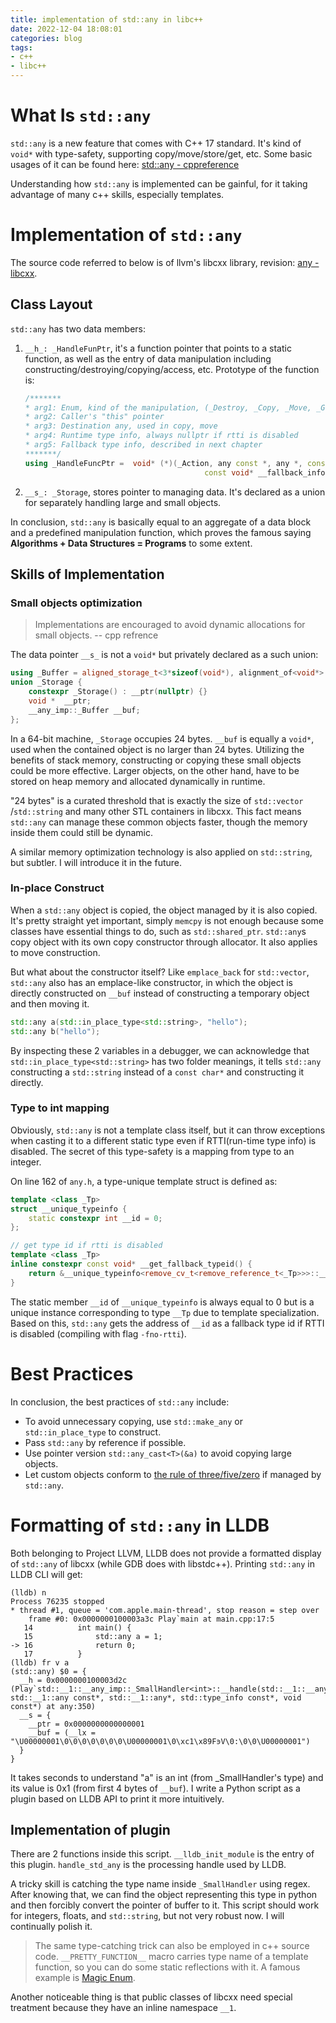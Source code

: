 ```yaml
---
title: implementation of std::any in libc++
date: 2022-12-04 18:08:01
categories: blog
tags: 
- c++ 
- libc++
---
```


# What Is `std::any`

`std::any` is a new feature that comes with C++ 17 standard. It's kind of `void*` with type-safety, supporting copy/move/store/get, etc. Some basic usages of it can be found here: [std::any - cppreference](https://en.cppreference.com/w/cpp/utility/any)

Understanding how `std::any` is implemented can be gainful, for it taking advantage of many c++ skills, especially templates.

# Implementation of `std::any`

The source code referred to below is <any> of llvm's libcxx library, revision: [any - libcxx](https://github.com/llvm/llvm-project/blob/eb7d16ea25649909373e324e6ebf36774cabdbfa/libcxx/include/any).

## Class Layout

`std::any` has two data members:

1. `__h_: _HandleFunPtr`, it's a function pointer that points to a static function, as well as the entry of data manipulation including constructing/destroying/copying/access, etc. Prototype of the function is:

   ```cpp
   /*******
   * arg1: Enum, kind of the manipulation, (_Destroy, _Copy, _Move, _Get, _TypeInfo)
   * arg2: Caller's "this" pointer
   * arg3: Destination any, used in copy, move
   * arg4: Runtime type info, always nullptr if rtti is disabled
   * arg5: Fallback type info, described in next chapter
   *******/
   using _HandleFuncPtr =  void* (*)(_Action, any const *, any *, const type_info *,
                                           const void* __fallback_info);
   ```

2. `__s_: _Storage`, stores pointer to managing data. It's declared as a union for separately handling large and small objects.

In conclusion, `std::any` is basically equal to an aggregate of a data block and a predefined manipulation function, which proves the famous saying **Algorithms + Data Structures = Programs** to some extent.



## Skills of Implementation

### Small objects optimization

> Implementations are encouraged to avoid dynamic allocations for small objects.    -- cpp refrence

The data pointer `__s_` is not a `void*` but privately declared as a such union:

```cpp
using _Buffer = aligned_storage_t<3*sizeof(void*), alignment_of<void*>::value>;
union _Storage {
    constexpr _Storage() : __ptr(nullptr) {}
    void *  __ptr;
    __any_imp::_Buffer __buf;
};
```

In a 64-bit machine, `_Storage` occupies 24 bytes. `__buf` is equally a `void*`, used when the contained object is no larger than 24 bytes. Utilizing the benefits of stack memory, constructing or copying these small objects could be more effective. Larger objects, on the other hand, have to be stored on heap memory and allocated dynamically in runtime.

"24 bytes" is a curated threshold that is exactly the size of `std::vector` /`std::string` and many other STL containers in libcxx. This fact means `std::any` can manage these common objects faster, though the memory inside them could still be dynamic.

A similar memory optimization technology is also applied on `std::string`, but subtler. I will introduce it in the future.



### In-place Construct

When a `std::any` object is copied, the object managed by it is also copied. It's pretty straight yet important, simply `memcpy` is not enough because some classes have essential things to do, such as `std::shared_ptr`. `std::any`s copy object with its own copy constructor through allocator. It also applies to move construction.

But what about the constructor itself? Like `emplace_back` for `std::vector`, `std::any` also has an emplace-like constructor, in which the object is directly constructed on `__buf` instead of constructing a temporary object and then moving it.

```cpp
std::any a(std::in_place_type<std::string>, "hello");
std::any b("hello");
```

By inspecting these 2 variables in a debugger, we can acknowledge that `std::in_place_type<std::string>` has two folder meanings, it tells `std::any` constructing a `std::string` instead of a `const char*` and constructing it directly.



### Type to int mapping

Obviously, `std::any` is not a template class itself, but it can throw exceptions when casting it to a different static type even if RTTI(run-time type info) is disabled. The secret of this type-safety is a mapping from type to an integer.

On line 162 of `any.h`, a type-unique template struct is defined as:

```cpp
template <class _Tp>
struct __unique_typeinfo { 
    static constexpr int __id = 0; 
};

// get type id if rtti is disabled
template <class _Tp>
inline constexpr const void* __get_fallback_typeid() {
    return &__unique_typeinfo<remove_cv_t<remove_reference_t<_Tp>>>::__id;
}
```

The static member `__id` of `__unique_typeinfo` is always equal to 0 but is a unique instance corresponding to type `__Tp` due to template specialization. Based on this, `std::any` gets the address of `__id` as a fallback type id if RTTI is disabled (compiling with flag `-fno-rtti`).



# Best Practices

In conclusion, the best practices of `std::any` include:

- To avoid unnecessary copying, use `std::make_any` or `std::in_place_type` to construct.
- Pass `std::any` by reference if possible.
- Use pointer version `std::any_cast<T>(&a)` to avoid copying large objects.
- Let custom objects conform to [the rule of three/five/zero](https://en.cppreference.com/w/cpp/language/rule_of_three) if managed by `std::any`.



# Formatting of `std::any` in LLDB

Both belonging to Project LLVM, LLDB does not provide a formatted display of `std::any` of libcxx (while GDB does with libstdc++). Printing `std::any` in LLDB CLI will get:

```Shell
(lldb) n
Process 76235 stopped
* thread #1, queue = 'com.apple.main-thread', stop reason = step over
    frame #0: 0x0000000100003a3c Play`main at main.cpp:17:5
   14          int main() {
   15              std::any a = 1;
-> 16              return 0;
   17          }
(lldb) fr v a
(std::any) $0 = {
  __h = 0x0000000100003d2c (Play`std::__1::__any_imp::_SmallHandler<int>::__handle(std::__1::__any_imp::_Action, std::__1::any const*, std::__1::any*, std::type_info const*, void const*) at any:350)
  __s = {
    __ptr = 0x0000000000000001
    __buf = (__lx = "\U00000001\0\0\0\0\0\0\0\U00000001\0\xc1\x89FͽV\0:\0\0\U00000001")
  }
}
```

It takes seconds to understand "a" is an int (from _SmallHandler's type) and its value is 0x1 (from first 4 bytes of `__buf`). I write a Python script as a plugin based on LLDB API to print it more intuitively. 

<script src="https://gist.github.com/TsaiHao/a0abaaa7272c917d5fc00e2bdc676969.js"></script>

## Implementation of plugin

There are 2 functions inside this script. `__lldb_init_module` is the entry of this plugin. `handle_std_any` is the processing handle used by LLDB.

A tricky skill is catching the type name inside `_SmallHandler` using regex. After knowing that, we can find the object representing this type in python and then forcibly convert the pointer of buffer to it. This script should work for integers, floats, and `std::string`, but not very robust now. I will continually polish it.

> The same type-catching trick can also be employed in c++ source code. `__PRETTY_FUNCTION__` macro carries type name of a template function, so you can do some static reflections with it. A famous example is [Magic Enum](https://github.com/Neargye/magic_enum).

Another noticeable thing is that public classes of libcxx need special treatment because they have an inline namespace `__1`.